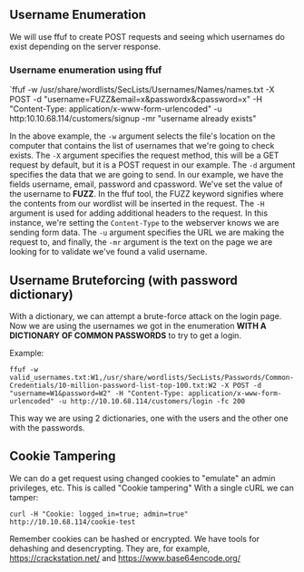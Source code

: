 ## Username Enumeration
We will use ffuf to create POST requests and seeing which usernames do exist depending on the server response.

### Username enumeration using ffuf
`ffuf -w /usr/share/wordlists/SecLists/Usernames/Names/names.txt -X POST -d "username=FUZZ&email=x&passwordx&cpassword=x" -H "Content-Type: application/x-www-form-urlencoded" -u http:10.10.68.114/customers/signup -mr "username already exists"

In the above example, the `-w` argument selects the file's location on the computer that contains the list of usernames that we're going to check exists. The `-X` argument specifies the request method, this will be a GET request by default, but it is a POST request in our example. The `-d` argument specifies the data that we are going to send. In our example, we have the fields username, email, password and cpassword. We've set the value of the username to **FUZZ**. In the ffuf tool, the FUZZ keyword signifies where the contents from our wordlist will be inserted in the request. The `-H` argument is used for adding additional headers to the request. In this instance, we're setting the `Content-Type` to the webserver knows we are sending form data. The `-u` argument specifies the URL we are making the request to, and finally, the `-mr` argument is the text on the page we are looking for to validate we've found a valid username.

## Username Bruteforcing (with password dictionary)
With a dictionary, we can attempt a brute-force attack on the login page.
Now we are using the usernames we got in the enumeration **WITH A DICTIONARY OF COMMON PASSWORDS** to try to get a login.

Example:
```shell-session
ffuf -w valid_usernames.txt:W1,/usr/share/wordlists/SecLists/Passwords/Common-Credentials/10-million-password-list-top-100.txt:W2 -X POST -d "username=W1&password=W2" -H "Content-Type: application/x-www-form-urlencoded" -u http://10.10.68.114/customers/login -fc 200
```

This way we are using 2 dictionaries, one with the users and the other one with the passwords.

## Cookie Tampering
We can do a get request using changed cookies to "emulate" an admin privileges, etc.
This is called "Cookie tampering"
With a single cURL we can tamper:

```shell-session
curl -H "Cookie: logged_in=true; admin=true" http://10.10.68.114/cookie-test
```

Remember cookies can be hashed or encrypted.
We have tools for dehashing and desencrypting.
They are, for example, https://crackstation.net/ and https://www.base64encode.org/